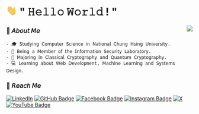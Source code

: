 # <img src="https://github.com/SatYu26/SatYu26/blob/master/Assets/Hi.gif" width="29px"> " 𝙷𝚎𝚕𝚕𝚘 𝚆𝚘𝚛𝚕𝚍 ! "

<img align="right" src="https://github-readme-stats.vercel.app/api/top-langs/?username=flries"/>

### 🌱 𝘈𝘣𝘰𝘶𝘵 𝘔𝘦
```
- 🎓 𝖲𝗍𝗎𝖽𝗒𝗂𝗇𝗀 𝖢𝗈𝗆𝗉𝗎𝗍𝖾𝗋 𝖲𝖼𝗂𝖾𝗇𝖼𝖾 𝗂𝗇 𝖭𝖺𝗍𝗂𝗈𝗇𝖺𝗅 𝖢𝗁𝗎𝗇𝗀 𝖧𝗌𝗂𝗇𝗀 𝖴𝗇𝗂𝗏𝖾𝗋𝗌𝗂𝗍𝗒.
- 📄 𝖡𝖾𝗂𝗇𝗀 𝖺 𝖬𝖾𝗆𝖻𝖾𝗋 𝗈𝖿 𝗍𝗁𝖾 𝖨𝗇𝖿𝗈𝗋𝗆𝖺𝗍𝗂𝗈𝗇 𝖲𝖾𝖼𝗎𝗋𝗂𝗍𝗒 𝖫𝖺𝖻𝗈𝗋𝖺𝗍𝗈𝗋𝗒.
- 🔐 𝖬𝖺𝗃𝗈𝗋𝗂𝗇𝗀 𝗂𝗇 𝖢𝗅𝖺𝗌𝗌𝗂𝖼𝖺𝗅 𝖢𝗋𝗒𝗉𝗍𝗈𝗀𝗋𝖺𝗉𝗁𝗒 𝖺𝗇𝖽 𝖰𝗎𝖺𝗇𝗍𝗎𝗆 𝖢𝗋𝗒𝗉𝗍𝗈𝗀𝗋𝖺𝗉𝗁𝗒.
- 💻 𝖫𝖾𝖺𝗋𝗇𝗂𝗇𝗀 𝖺𝖻𝗈𝗎𝗍 𝖶𝖾𝖻 𝖣𝖾𝗏𝖾𝗅opment, 𝖬𝖺𝖼𝗁𝗂𝗇𝖾 𝖫𝖾𝖺𝗋𝗇𝗂𝗇𝗀 𝖺𝗇𝖽 𝖲𝗒𝗌𝗍𝖾𝗆𝗌 𝖣𝖾𝗌𝗂𝗀𝗇.
```

### 🧷 𝘙𝘦𝘢𝘤𝘩 𝘔𝘦
[![LinkedIn](https://img.shields.io/badge/linkedin-%230077B5.svg?style=for-the-badge&logo=linkedin&logoColor=white)](https://www.linkedin.com/in/flries/) 
[![GitHub Badge](https://img.shields.io/badge/GitHub-181717?logo=github&logoColor=fff&style=for-the-badge)](https://github.com/flries) 
[![Facebook Badge](https://img.shields.io/badge/Facebook-0866FF?logo=facebook&logoColor=fff&style=for-the-badge)](https://www.facebook.com/flries/) 
[![Instagram Badge](https://img.shields.io/badge/Instagram-FF0069?logo=instagram&logoColor=fff&style=for-the-badge)](https://www.instagram.com/417.89) 
[![X](https://img.shields.io/badge/X-%23000000.svg?style=for-the-badge&logo=X&logoColor=white)](https://x.com/flries_)
[![YouTube Badge](https://img.shields.io/badge/YouTube-F00?logo=youtube&logoColor=fff&style=for-the-badge)](https://www.youtube.com/@flries) 
